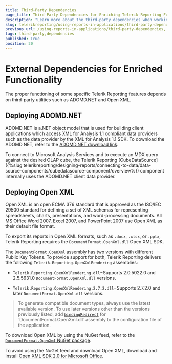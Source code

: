 ```yaml
---
title: Third-Party Dependencies
page_title: Third-Party Dependencies for Enriching Telerik Reporting Functionalities
description: "Learn more about the third-party dependencies when working with Telerik Reporting that let you use specific features like Open XML rendering and ADOMD.NET."
slug: telerikreporting/using-reports-in-applications/third-party-dependencies
previous_url: /using-reports-in-applications/third-party-dependencies, /installation-deploying-adomd.net, /installation-deploying-openxml
tags: third-party,dependencies
published: True
position: 20
---
```


# External Dependencies for Enriched Functionality

The proper functioning of some specific Telerik Reporting features depends on third-party utilities such as ADOMD.NET and Open XML.

## Deploying ADOMD.NET

ADOMD.NET is a.NET object model that is used for building client applications which access XML for Analysis 1.1 compliant data providers such as the data provider by the XML for Analysis 1.1 SDK. To download the ADOMD.NET, refer to the [ADOMD.NET download link](https://www.microsoft.com/en-us/download/details.aspx?id=55264).

To connect to Microsoft Analysis Services and to execute an MDX query against the desired OLAP cube, the Telerik Reporting [CubeDataSource]({%slug telerikreporting/designing-reports/connecting-to-data/data-source-components/cubedatasource-component/overview%}) component internally uses the ADOMD.NET client data provider.

## Deploying Open XML

Open XML is an open ECMA 376 standard that is approved as the ISO/IEC 29500 standard for defining a set of XML schemas for representing spreadsheets, charts, presentations, and word-processing documents. All MS Office Word 2007, Excel 2007, and PowerPoint 2007 use Open XML as their default file format.

To export its reports in Open XML formats, such as `.docx`, `.xlsx`, or `.pptx`, Telerik Reporting requires the `DocumentFormat.OpenXml.dll` Open XML SDK.

The `DocumentFormat.OpenXml` assembly has two versions with different Public Key Tokens. To provide support for both, Telerik Reporting delivers the following `Telerik.Reporting.OpenXmlRendering` assemblies:

* `Telerik.Reporting.OpenXmlRendering.dll`−Supports 2.0.5022.0 and 2.5.5631.0 `DocumentFormat.OpenXml.dll` versions.

* `Telerik.Reporting.OpenXmlRendering.2.7.2.dll`−Supports 2.7.2.0 and later `DocumentFormat.OpenXml.dll` versions.

> To generate compatible document types, always use the latest available version. To use later versions other than the versions previously listed, add [`bindingRedirect`](http://msdn.microsoft.com/en-us/library/eftw1fys(v=vs.110).aspx) for `DocumentFormat.OpenXml.dll` assembly to the configuration file of the application.

To download Open XML by using the NuGet feed, refer to the [`DocumentFormat.OpenXml` NuGet package](https://www.nuget.org/packages/DocumentFormat.OpenXml/).

To avoid using the NuGet feed and download Open XML, download and install [Open XML SDK 2.0 for Microsoft Office](https://learn.microsoft.com/en-us/previous-versions/office/developer/office-2010/bb456487(v=office.14)).
